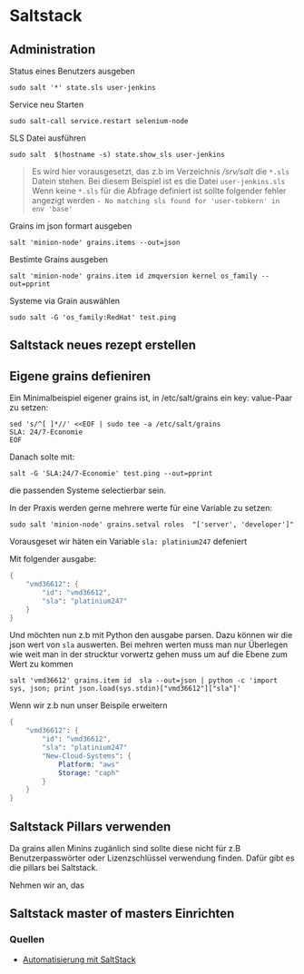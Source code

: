 # Saltstack

## Administration

Status eines Benutzers ausgeben

`sudo salt '*' state.sls user-jenkins`

Service neu Starten

`sudo salt-call service.restart selenium-node`

SLS Datei ausführen

`sudo salt  $(hostname -s) state.show_sls user-jenkins`

> Es wird hier vorausgesetzt, das z.b im Verzeichnis _/srv/salt_ die `*.sls` Datein stehen. Bei diesem Beispiel ist es die Datei `user-jenkins.sls`
> Wenn keine `*.sls` für die Abfrage definiert ist sollte folgender fehler angezigt werden `- No matching sls found for 'user-tobkern' in env 'base'`

Grains im json formart ausgeben

`salt 'minion-node' grains.items --out=json`

Bestimte Grains ausgeben

`salt 'minion-node' grains.item id zmqversion kernel os_family --out=pprint`

Systeme via Grain auswählen

`sudo salt -G 'os_family:RedHat' test.ping`

## Saltstack neues rezept erstellen

## Eigene grains defieniren

Ein Minimalbeispiel eigener grains ist, in /etc/salt/grains ein key: value-Paar zu setzen:

```
sed 's/^[ ]*//' <<EOF | sudo tee -a /etc/salt/grains
SLA: 24/7-Economie
EOF
```

Danach solte mit:

`salt -G 'SLA:24/7-Economie' test.ping --out=pprint`

die passenden Systeme selectierbar sein.

In der Praxis werden gerne mehrere werte für eine Variable zu setzen:

`sudo salt 'minion-node' grains.setval roles  "['server', 'developer']"`

Vorausgeset wir häten ein Variable `sla: platinium247` defeniert

Mit folgender ausgabe:

```s
{
    "vmd36612": {
        "id": "vmd36612",
        "sla": "platinium247"
    }
}
````

Und möchten nun z.b mit Python den ausgabe parsen.
Dazu können wir die json wert von `sla` auswerten.
Bei mehren werten muss man nur Überlegen wie weit man in der strucktur vorwertz gehen muss um auf die Ebene zum Wert zu kommen

`salt 'vmd36612' grains.item id  sla --out=json | python -c 'import sys, json; print json.load(sys.stdin)["vmd36612"]["sla"]'`

Wenn wir z.b nun unser Beispile erweitern

```s
{
    "vmd36612": {
        "id": "vmd36612",
        "sla": "platinium247"
        "New-Cloud-Systems": {
            Platform: "aws"
            Storage: "caph"
        }
    }
}
````

## Saltstack Pillars verwenden

Da grains allen Minins zugänlich sind sollte diese nicht für z.B Benutzerpasswörter oder Lizenzschlüssel verwendung finden.
Dafür gibt es die pillars bei Saltstack.

Nehmen wir an, das 


## Saltstack master of masters Einrichten

### Quellen

* [Automatisierung mit SaltStack](https://www.informatik-aktuell.de/entwicklung/methoden/gut-gewuerzt-automatisierung-mit-saltstack.html)